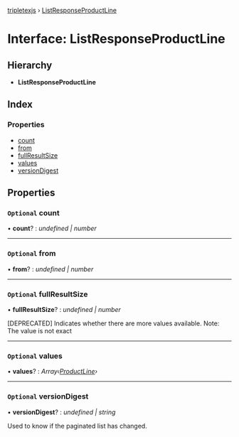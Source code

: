 [tripletexjs](../README.md) › [ListResponseProductLine](listresponseproductline.md)

# Interface: ListResponseProductLine

## Hierarchy

* **ListResponseProductLine**

## Index

### Properties

* [count](listresponseproductline.md#optional-count)
* [from](listresponseproductline.md#optional-from)
* [fullResultSize](listresponseproductline.md#optional-fullresultsize)
* [values](listresponseproductline.md#optional-values)
* [versionDigest](listresponseproductline.md#optional-versiondigest)

## Properties

### `Optional` count

• **count**? : *undefined | number*

___

### `Optional` from

• **from**? : *undefined | number*

___

### `Optional` fullResultSize

• **fullResultSize**? : *undefined | number*

[DEPRECATED] Indicates whether there are more values available. Note: The value is not exact

___

### `Optional` values

• **values**? : *Array‹[ProductLine](productline.md)›*

___

### `Optional` versionDigest

• **versionDigest**? : *undefined | string*

Used to know if the paginated list has changed.
